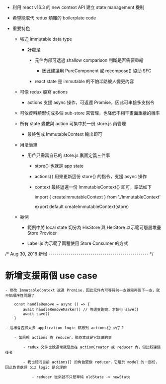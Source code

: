 
- 利用 react v16.3 的 new context API 建立 state management 機制

- 希望能取代 redux 煩雜的 boilerplate code

- 重要特色

	- 強迫 immutable data type

		- 好處是

			- 元件內部可透過 shallow comparison 判斷是否需要重繪

				- 因此建議用 PureComponent 或 recompose() 協助 SFC

			- react state 是 immutable 的不怕半路被人變更內容

	- 可像 redux 般寫 actions

		- actions 支援 async 操作，可返還 Promise，因此可串接多支指令

	- 可依資料類型切成多個 sub-store 來管理，也降低不相干畫面重繪的機率

	- 所有 state 變數與 action 可集中於一份 store.js 內管理

		- 最終包成 ImmutableContext 輸出即可

	- 用法簡單

		- 用戶只需寫自已的 store.js 裏面定義三件事

			- store{} 也就是 app state

			- actions{} 用來更新這份 store{} 的指令，支援 async 操作

			- context 最終返還一份 ImmutableContext{} 即可，語法如下

				import { createImmutableContext } from './ImmutableContext'

				export default createImmutableContext(store)

	- 範例

		- 範例中將 local state 切分為 HisStore 與 HerStore 以示範可層層堆疊 Store Provider

		- Label.js 內示範了兩種使用 Store Consumer 的方式

/* Aug 30, 2018 新增
-------------------------------------------------- */

# 新增支援兩個 use case

	- 修改 ImmutableContext 返還 Promise，因此元件內可等待前一支做完再跑下一支，就不怕順序性問題了

		const handleRemove = async () => {
			await handleRemoveMarker() // 等這支跑完，才執行 save()
			await save()
		}

	- 這樣會否將太多 application logic 都搬到 actions{} 內了？

		- 如果視 actions 為 reducer，那原本就是它該做的事

			- redux 文件也說通常就是放在 actionCreator 或 reducer 內，但比較建議後者

			- 我也認同目前 actions{} 的角色更像 reducer，它屬於 model 的一部份，因此負責處理 biz logic 是合理的

				- reducer 從來就不只是單純 oldState -> newState

